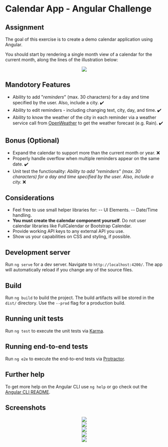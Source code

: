 # Calendar App - Angular Challenge

## Assignment

The goal of this exercise is to create a demo calendar application using Angular.

You should start by rendering a single month view of a calendar for the current month, along the lines of the illustration below:

<div align="center">
    <img src="https://raw.githubusercontent.com/Jobsity/ReactChallenge/main/src/assets/CalendarSample.png"/>
</div>

## Mandotory Features

 - Ability to add "*reminders*" (max. 30 characters) for a day and time specified by the user. Also, include a city. :heavy_check_mark:
 - Ability to edit reminders - including changing text, city, day, and time. :heavy_check_mark:
 - Ability to know the weather of the city in each reminder via a weather service call from [OpenWeather](https://openweathermap.org/forecast16) to get the weather forecast (e.g. Rain). :heavy_check_mark:

## Bonus (Optional)

- Expand the calendar to support more than the current month or year. :x:
- Properly handle overflow when multiple reminders appear on the same date. :heavy_check_mark:
- Unit test the functionality: *Ability to add "*reminders*" (max. 30 characters) for a day and time specified by the user. Also, include a city.* :x:

## Considerations

 - Feel free to use small helper libraries for:
 -- UI Elements.
 -- Date/Time handling.
 - **You must create the calendar component yourself**. Do not user calendar libraries like FullCalendar or Bootstrap Calendar.
 - Provide working API keys to any external API you use.
 - Show us your capabilities on CSS and styling, if possible.


## Development server

Run `ng serve` for a dev server. Navigate to `http://localhost:4200/`. The app will automatically reload if you change any of the source files.

## Build

Run `ng build` to build the project. The build artifacts will be stored in the `dist/` directory. Use the `--prod` flag for a production build.

## Running unit tests

Run `ng test` to execute the unit tests via [Karma](https://karma-runner.github.io).

## Running end-to-end tests

Run `ng e2e` to execute the end-to-end tests via [Protractor](http://www.protractortest.org/).

## Further help

To get more help on the Angular CLI use `ng help` or go check out the [Angular CLI README](https://github.com/angular/angular-cli/blob/master/README.md).

## Screenshots

<div align="center">
    <img src="https://github.com/gdmartinezsandino/calendar-app/tree/main/screenshots/view-full.png"/>
</div>

<div align="center">
    <img src="https://github.com/gdmartinezsandino/calendar-app/tree/main/screenshots/create-reminder.png"/>
</div>

<div align="center">
    <img src="https://github.com/gdmartinezsandino/calendar-app/tree/main/screenshots/edit-reminder.png"/>
</div>

<div align="center">
    <img src="https://github.com/gdmartinezsandino/calendar-app/tree/main/screenshots/delete-reminder.png"/>
</div>

<div align="center">
    <img src="https://github.com/gdmartinezsandino/calendar-app/tree/main/screenshots/language-change.png"/>
</div>
